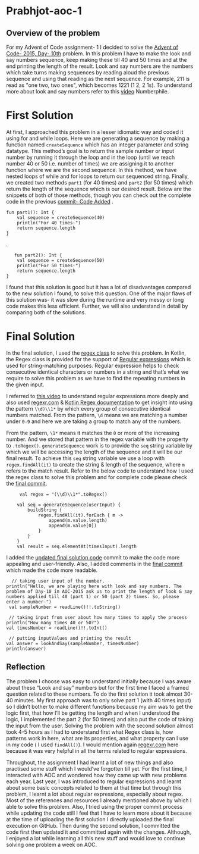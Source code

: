 # Prabhjot-aoc-1
## Overview of the problem

For my Advent of Code assignment- 1 I decided to solve the  [Advent of Code- 2015, Day- 10th](https://adventofcode.com/2015/day/10) problem. In this problem I have to make the look and say numbers sequence, keep making these till 40 and 50 times and at the end printing the length of the result. Look and say numbers are the numbers which take turns making sequences by reading aloud the previous sequence and using that reading as the next sequence. For example, 211 is read as "one two, two ones", which becomes 1221 (1 2, 2 1s). To understand more about look and say numbers refer to this [video](https://www.youtube.com/watch?v=ea7lJkEhytA) Numberphile.

# First Solution

At first, I approached this problem in a lesser idiomatic way and coded it using for and while loops. 
Here we are generating a sequence by making a function named ```createSequence``` which has an integer parameter and string datatype. This method’s goal is to return the sample number or input number by running it through the loop and in the loop (until we reach number 40 or 50 i.e. number of times) we are assigning it to another function where we are the second sequence. In this method, we have nested loops of while and for loops to return our sequenced string. Finally, we created two methods ```part1``` (for 40 times) and ```part2``` (for 50 times) which return the length of the sequence which is our desired result. Below are the snippets of both of those methods, though you can check out the complete code in the previous [commit- Code Added](https://github.com/nic-dgl-204-fall-2022/Prabhjot-aoc-1/commit/17c132e9a52b48d2d9b68b67c34077e60ac4563f) .

    fun part1(): Int {
        val sequence = createSequence(40)
        println("For 40 times-")
        return sequence.length
    }
.
       
       fun part2(): Int {
        val sequence = createSequence(50)
        println("For 50 times-")
        return sequence.length
    }

I found that this solution is good but it has a lot of disadvantages compared to the new solution I found, to solve this question. One of the major flaws of this solution was- it was slow during the runtime and very messy or long code makes this less efficient. Further, we will also understand in detail by comparing both of the solutions. 

# Final Solution 

In the final solution, I used the [regex class](https://kotlinlang.org/api/latest/jvm/stdlib/kotlin.text/-regex/)  to solve this problem. In Kotlin, the Regex class is provided for the support of [Regular expressions](https://en.wikipedia.org/wiki/Regular_expression) which is used for string-matching purposes. Regular expression helps to check consecutive identical characters or numbers in a string and that’s what we require to solve this problem as we have to find the repeating numbers in the given input. 


 I referred to [this video](https://www.youtube.com/watch?v=sXQxhojSdZM) to understand regular expressions more deeply and also used [regexr.com](https://regexr.com/) & [Kotlin Regex documentation](https://kotlinlang.org/api/latest/jvm/stdlib/kotlin.text/-regex/) to get insight into using the pattern ```\\d)\\1*``` by which every group of consecutive identical numbers matched. From the pattern, ```\d``` means we are matching a number under ```0-9``` and here we are taking a group to match any of the numbers.
 
 From the pattern, ```\1*``` means it matches the ```0``` or more of the increasing number. And we stored that pattern in the regex variable with the property to ```.toRegex()```. ```generateSequence``` work is to provide the ```seq``` string variable by which we will be accessing the length of the sequence and it will be our final result. To achieve this ```seq``` string variable we use a loop with ```regex.findAll(it)``` to create the string & length of the sequence, where ```m``` refers to the match result. Refer to the below code to understand how I used the regex class to solve this problem and for complete code please check the [final commit](https://github.com/nic-dgl-204-fall-2022/Prabhjot-aoc-1/commit/5e6f5b4f38e92838375c5f476be5e99ce30cc73a).
 
         val regex = "(\\d)\\1*".toRegex()

        val seq = generateSequence(userInput) {
            buildString {
                regex.findAll(it).forEach { m ->
                    append(m.value.length)
                    append(m.value[0])
                }
            }
        }
        val result = seq.elementAt(timesInput).length


I added the [updated final solution code](https://github.com/nic-dgl-204-fall-2022/Prabhjot-aoc-1/blob/5e10735c3891d64dda04799900a5bd3a209cd813/src/main/kotlin/day10.kt) commit to make the code more appealing and user-friendly. Also, I added comments in the [final commit](https://github.com/nic-dgl-204-fall-2022/Prabhjot-aoc-1/blob/5e6f5b4f38e92838375c5f476be5e99ce30cc73a/src/main/kotlin/day10.kt) which made the code more readable. 

      // taking user input of the number.
    println("Hello, we are playing here with look and say numbers. The problem of Day-10 in AOC-2015 ask us to print the length of look & say numbers applied till 40 (part 1) or 50 (part 2) times. So, please enter a number-")
     val sampleNumber = readLine()!!.toString()

     // taking input from user about how many times to apply the process
    println("How many times 40 or 50?")
    val timesNumber = readLine()!!.toInt()

     // putting inputValues and printing the result
    val answer = lookAndSay(sampleNumber, timesNumber)
    println(answer)
    
   
   ## Reflection
    
The problem I choose was easy to understand initially because I was aware about these “Look and say” numbers but for the first time I faced a framed question related to these numbers. To do the first solution it took almost 30-40 minutes. My first approach was to only solve part 1 (with 40 times input) so I didn’t bother to make different functions because my aim was to get the logic first, that how I’ll be getting the length and when I understood the logic, I implemented the part 2 (for 50 times) and also put the code of taking the input from the user. Solving the problem with the second solution almost took 4-5 hours as I had to understand first what Regex class is, how patterns work in here, what are its properties, and what property can I use in my code ( I used ```findAll()```). I would mention again [regexr.com](https://regexr.com/) here because it was very helpful in all the terms related to regular expressions. 
    
Throughout, the assignment I had learnt a lot of new things and also practised some stuff which I would’ve forgotten till yet. For the first time, I interacted with AOC and wondered how they came up with new problems each year. Last year, I was introduced to regular expressions and learnt about some basic concepts related to them at that time but through this problem, I learnt a lot about regular expressions, especially about regex. Most of the references and resources I already mentioned above by which I able to solve this problem. Also, I tried using the proper commit process while updating the code still I feel that I have to learn more about it because at the time of uploading the first solution I directly uploaded the final execution on GitHub. Then during the second solution, I committed the code first then updated it and committed again with the changes. Although, I enjoyed a lot while learning all this new stuff and would love to continue solving one problem a week on AOC.

    
















































